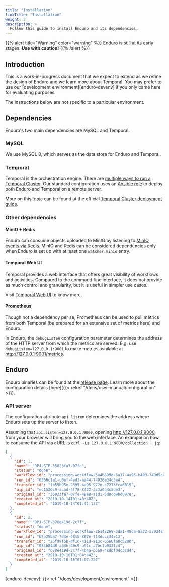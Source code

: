 ```yaml
---
title: "Installation"
linkTitle: "Installation"
weight: 2
description: >
  Follow this guide to install Enduro and its dependencies.
---
```


{{% alert title="Warning" color="warning" %}}
Enduro is still at its early stages. **Use with caution!**
{{% /alert %}}

## Introduction

This is a work-in-progress document that we expect to extend as we refine the
design of Enduro and we learn more about Temporal. You may prefer to use our
[development environment][enduro-devenv] if you only came here for evaluating
purposes.

The instructions below are not specific to a particular environment.

## Dependencies

Enduro's two main dependencies are MySQL and Temporal.

### MySQL

We use MySQL 8, which serves as the data store for Enduro and Temporal.

### Temporal

Temporal is the orchestration engine. There are [multiple ways to run a Temporal
Cluster](temporal-clusters). Our standard configuration uses an [Ansible
role](temporal-ansible-role) to deploy both Enduro and Temporal on a remote
server.

More on this topic can be found at the official [Temporal Cluster deployment
guide](temporal-deployment).

### Other dependencies

#### MinIO + Redis

Enduro can consume objects uploaded to MinIO by listening to [MinIO events via
Redis][minio-redis-access]. MinIO and Redis can be considered dependencies only
when Enduro is set up with at least one `watcher.minio` entry.

#### Temporal Web UI

Temporal provides a web interface that offers great visibility of workflows and
activities. Compared to the command-line interface, it does not provide as much
control and granularity, but it is useful in simpler use cases.

Visit [Temporal Web UI](temporal-web-ui) to know more.

#### Prometheus

Though not a dependency per se, Prometheus can be used to pull metrics from
both Temporal (be prepared for an extensive set of metrics here) and Enduro.

In Enduro, the `debugListen` configuration parameter determines the address of
the HTTP server from which the metrics are served. E.g. use
`debugListen=127.0.0.1:9001` to make metrics available at
http://127.0.0.1:9001/metrics.

## Enduro

Enduro binaries can be found at the [release page][enduro-release-page]. Learn
more about the configuration details [here]({{< relref
"/docs/user-manual/configuration" >}}).

### API server

The configuration attribute `api.listen` determines the address where Enduro
sets up the server to listen.

Assuming that `api.listen=127.0.0.1:9000`, opening http://127.0.0.1:9000 from
your browser will bring you to the web interface. An example on how to consume
the API via cURL is `curl -Ls 127.0.0.1:9000/collection | jq`:

```json
[
  {
    "id": 1,
    "name": "DPJ-SIP-35823fa7-07fe",
    "status": "done",
    "workflow_id": "processing-workflow-5a4b899d-6a17-4a95-b403-749d9c4f1e81",
    "run_id": "0306c1e1-c0ef-4ed3-aa44-74936e34c3e4",
    "transfer_id": "fb55b95e-2395-4a95-972e-c7273fca6815",
    "aip_id": "ec1526c9-acad-4f78-8422-3c3a0a4c5de3",
    "original_id": "35823fa7-07fe-48a8-a1d1-5d8cb9bd097e",
    "created_at": "2019-10-14T01:40:48Z",
    "completed_at": "2019-10-14T01:41:13Z"
  },
  {
    "id": 2,
    "name": "DPJ-SIP-b78e419d-2c7f",
    "status": "done",
    "workflow_id": "processing-workflow-26142269-3da1-49da-8a32-529348f73fe3",
    "run_id": "b7e25ba7-7d4e-4815-867e-f14dccc34e13",
    "transfer_id": "25f99f5b-8f16-411d-913c-6560fa8c5200",
    "aip_id": "033b84d8-a63b-40c9-a91c-a7bc1b9331c4",
    "original_id": "b78e419d-2c7f-4b4a-b5a9-4cdbf0dc3cd4",
    "created_at": "2019-10-16T01:04:44Z",
    "completed_at": "2019-10-16T01:07:22Z"
  }
]
```

[temporal-clusters]: https://docs.temporal.io/kb/all-the-ways-to-run-a-cluster
[temporal-ansible-role]: https://github.com/artefactual-labs/ansible-enduro-temporal
[temporal-deployment]: https://docs.temporal.io/cluster-deployment-guide
[temporal-web-ui]: https://docs.temporal.io/web-ui
[minio-redis-access]: https://docs.min.io/docs/minio-bucket-notification-guide.html#Redis
[docker-restart-policy]: https://docs.docker.com/config/containers/start-containers-automatically/#use-a-restart-policy
[enduro-release-page]: https://github.com/artefactual-labs/enduro/releases

[enduro-devenv]: {{< ref "/docs/development/environment" >}}
